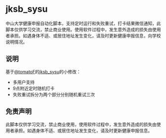 # jksb_sysu

中山大学健康申报自动化脚本，支持定时运行和失败重试，打卡结果微信通知，此脚本仅供学习交流，禁止商业使用。使用软件过程中，发生意外造成的损失由使用者承担。如遇身体不适、或居住地址发生变化，请及时更新健康申报信息，向学校说明情况。

## 说明
基于[@tomatoF](https://github.com/tomatoF)的[jksb_sysu](https://github.com/tomatoF/jksb_sysu)的小修改：

* 多用户支持
* 9点附近定时随机打卡
* 失败重试拆分为两个部分分别随机重试三次

## 免责声明

此脚本仅供学习交流，禁止商业使用，使用软件过程中，发生意外造成的损失由使用者承担。如遇身体不适、或居住地址发生变化，请及时更新健康申报信息。
